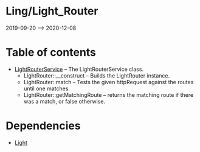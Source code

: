Ling/Light_Router
================
2019-09-20 --> 2020-12-08




Table of contents
===========

- [LightRouterService](https://github.com/lingtalfi/Light_Router/blob/master/doc/api/Ling/Light_Router/Service/LightRouterService.md) &ndash; The LightRouterService class.
    - LightRouter::__construct &ndash; Builds the LightRouter instance.
    - LightRouter::match &ndash; Tests the given httpRequest against the routes until one matches.
    - LightRouter::getMatchingRoute &ndash; returns the matching route if there was a match, or false otherwise.


Dependencies
============
- [Light](https://github.com/lingtalfi/Light)


